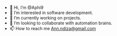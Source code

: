 - 👋 Hi, I’m @Aphi9
- 👀 I’m interested in software development.
- 🌱 I’m currently working on projects.
- 💞️ I’m looking to collaborate with automation brains.
- 📫 How to reach me Ann.ndiza@gmail.com

<!---
Aphi9/Aphi9 is a ✨ special ✨ repository because its `README.md` (this file) appears on your GitHub profile.
You can click the Preview link to take a look at your changes.
--->
